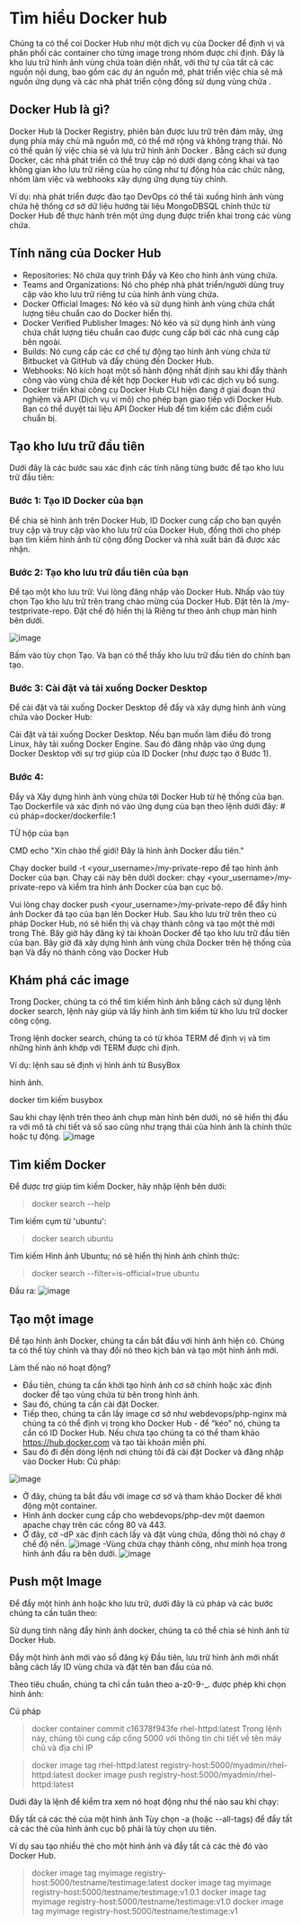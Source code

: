 # Tìm hiểu Docker hub

Chúng ta có thể coi Docker Hub như một dịch vụ của Docker để định vị và phân phối các container cho từng image trong nhóm được chỉ định. Đây là kho lưu trữ hình ảnh vùng chứa toàn diện nhất, với thứ tự của tất cả các nguồn nội dung, bao gồm các dự án nguồn mở, phát triển việc chia sẻ mã nguồn ứng dụng và các nhà phát triển cộng đồng sử dụng vùng chứa .


## Docker Hub là gì?
Docker Hub là Docker Registry, phiên bản được lưu trữ trên đám mây, ứng dụng phía máy chủ mã nguồn mở, có thể mở rộng và không trạng thái. Nó có thể quản lý việc chia sẻ và lưu trữ hình ảnh Docker . Bằng cách sử dụng Docker, các nhà phát triển có thể truy cập nó dưới dạng công khai và tạo không gian kho lưu trữ riêng của họ cũng như tự động hóa các chức năng, nhóm làm việc và webhooks xây dựng ứng dụng tùy chỉnh.

Ví dụ: nhà phát triển được đào tạo DevOps có thể tải xuống hình ảnh vùng chứa hệ thống cơ sở dữ liệu hướng tài liệu MongoDBSQL chính thức từ Docker Hub để thực hành trên một ứng dụng được triển khai trong các vùng chứa.

## Tính năng của Docker Hub

- Repositories: Nó chứa quy trình Đẩy và Kéo cho hình ảnh vùng chứa.
- Teams and Organizations: Nó cho phép nhà phát triển/người dùng truy cập vào kho lưu trữ riêng tư của hình ảnh vùng chứa. 
- Docker Official Images: Nó kéo và sử dụng hình ảnh vùng chứa chất lượng tiêu chuẩn cao do Docker hiển thị.
- Docker Verified Publisher Images: Nó kéo và sử dụng hình ảnh vùng chứa chất lượng tiêu chuẩn cao được cung cấp bởi các nhà cung cấp bên ngoài.
- Builds: Nó cung cấp các cơ chế tự động tạo hình ảnh vùng chứa từ Bitbucket và GitHub và đẩy chúng đến Docker Hub.
- Webhooks: Nó kích hoạt một số hành động nhất định sau khi đẩy thành công vào vùng chứa để kết hợp Docker Hub với các dịch vụ bổ sung.
- Docker triển khai công cụ Docker Hub CLI hiện đang ở giai đoạn thử nghiệm và API (Dịch vụ vi mô) cho phép bạn giao tiếp với Docker Hub. Bạn có thể duyệt tài liệu API Docker Hub để tìm kiếm các điểm cuối chuẩn bị.

##  Tạo kho lưu trữ đầu tiên
Dưới đây là các bước sau xác định các tính năng từng bước để tạo kho lưu trữ đầu tiên: 

### Bước 1: Tạo ID Docker của bạn
Để chia sẻ hình ảnh trên Docker Hub, ID Docker cung cấp cho bạn quyền truy cập và truy cập vào kho lưu trữ của Docker Hub, đồng thời cho phép bạn tìm kiếm hình ảnh từ cộng đồng Docker và nhà xuất bản đã được xác nhận. 
### Bước 2: Tạo kho lưu trữ đầu tiên của bạn
Để tạo một kho lưu trữ:
Vui lòng đăng nhập vào Docker Hub.
Nhấp vào tùy chọn Tạo kho lưu trữ trên trang chào mừng của Docker Hub.
Đặt tên là <your-username>/my-testprivate-repo.
Đặt chế độ hiển thị là Riêng tư theo ảnh chụp màn hình bên dưới.

![image](https://github.com/thangdtph27626/DockerHub/assets/109157942/30a5d447-154b-47b9-ab46-8ddac4625ef2)

Bấm vào tùy chọn Tạo.
Và bạn có thể thấy kho lưu trữ đầu tiên do chính bạn tạo.

### Bước 3: Cài đặt và tải xuống Docker Desktop
Để cài đặt và tải xuống Docker Desktop để đẩy và xây dựng hình ảnh vùng chứa vào Docker Hub:

Cài đặt và tải xuống Docker Desktop. Nếu bạn muốn làm điều đó trong Linux, hãy tải xuống Docker Engine.
Sau đó đăng nhập vào ứng dụng Docker Desktop với sự trợ giúp của ID Docker (như được tạo ở Bước 1).

### Bước 4: 
Đẩy và Xây dựng hình ảnh vùng chứa tới Docker Hub từ hệ thống của bạn.
Tạo Dockerfile và xác định nó vào ứng dụng của bạn theo lệnh dưới đây:
      # cú pháp=docker/dockerfile:1

TỪ hộp của bạn

CMD echo "Xin chào thế giới! Đây là hình ảnh Docker đầu tiên."

Chạy docker build -t <your_username>/my-private-repo để tạo hình ảnh Docker của bạn.
Chạy cái này bên dưới docker:
chạy <your_username>/my-private-repo và kiểm tra hình ảnh Docker của bạn cục bộ.

Vui lòng chạy docker push <your_username>/my-private-repo để đẩy hình ảnh Docker đã tạo của bạn lên Docker Hub.
Sau kho lưu trữ trên theo cú pháp Docker Hub, nó sẽ hiển thị và chạy thành công và tạo một thẻ mới trong Thẻ.
Bây giờ hãy đăng ký tài khoản Docker để tạo kho lưu trữ đầu tiên của bạn.
Bây giờ đã xây dựng hình ảnh vùng chứa Docker trên hệ thống của bạn
Và đẩy nó thành công vào Docker Hub


## Khám phá các image

Trong Docker, chúng ta có thể tìm kiếm hình ảnh bằng cách sử dụng lệnh docker search, lệnh này giúp và lấy hình ảnh tìm kiếm từ kho lưu trữ docker công cộng. 

Trong lệnh docker search, chúng ta có từ khóa TERM để định vị và tìm những hình ảnh khớp với TERM được chỉ định.

Ví dụ: lệnh sau sẽ định vị hình ảnh từ BusyBox 

hình ảnh.

docker tìm kiếm busybox

Sau khi chạy lệnh trên theo ảnh chụp màn hình bên dưới, nó sẽ hiển thị đầu ra với mô tả chi tiết và số sao cũng như trạng thái của hình ảnh là chính thức hoặc tự động.
![image](https://github.com/thangdtph27626/DockerHub/assets/109157942/dbd3f65a-6664-4d56-9fcf-270386490cba)


## Tìm kiếm Docker
Để được trợ giúp tìm kiếm Docker, hãy nhập lệnh bên dưới:

> docker search --help

Tìm kiếm cụm từ 'ubuntu':

> docker search ubuntu

Tìm kiếm Hình ảnh Ubuntu; nó sẽ hiển thị hình ảnh chính thức:

> docker search --filter=is-official=true ubuntu

Đầu ra:
![image](https://github.com/thangdtph27626/DockerHub/assets/109157942/3740a9f1-6d80-4a63-8cec-d8af48febf11)

## Tạo một image

Để tạo hình ảnh Docker, chúng ta cần bắt đầu với hình ảnh hiện có. Chúng ta có thể tùy chỉnh và thay đổi nó theo kịch bản và tạo một hình ảnh mới.

Làm thế nào nó hoạt động?
- Đầu tiên, chúng ta cần khởi tạo hình ảnh cơ sở chính hoặc xác định docker để tạo vùng chứa từ bên trong hình ảnh.
- Sau đó, chúng ta cần cài đặt Docker.
- Tiếp theo, chúng ta cần lấy image cơ sở như webdevops/php-nginx mà chúng ta có thể định vị trong kho Docker Hub - để “kéo” nó, chúng ta cần có ID Docker Hub. Nếu chưa tạo chúng ta có thể tham khảo https://hub.docker.com và tạo tài khoản miễn phí.
- Sau đó đi đến dòng lệnh nơi chúng tôi đã cài đặt Docker và đăng nhập vào Docker Hub:
Cú pháp:

![image](https://github.com/thangdtph27626/DockerHub/assets/109157942/e525c78a-e97f-4ee5-9062-af1779432159)

- Ở đây, chúng ta bắt đầu với image cơ sở và tham khảo Docker để khởi động một container. 
- Hình ảnh docker cung cấp cho webdevops/php-dev một daemon apache chạy trên các cổng 80 và 443.
- Ở đây, cờ -dP xác định cách lấy và đặt vùng chứa, đồng thời nó chạy ở chế độ nền.
![image](https://github.com/thangdtph27626/DockerHub/assets/109157942/834b5020-0455-489d-a685-6969e8da2587)
-Vùng chứa chạy thành công, như minh họa trong hình ảnh đầu ra bên dưới.
![image](https://github.com/thangdtph27626/DockerHub/assets/109157942/f28bb06e-c559-45a2-b2ea-c6944b467ffa)

## Push một Image 

Để đẩy một hình ảnh hoặc kho lưu trữ, dưới đây là cú pháp và các bước chúng ta cần tuân theo:

Sử dụng tính năng đẩy hình ảnh docker, chúng ta có thể chia sẻ hình ảnh từ Docker Hub.

Đẩy một hình ảnh mới vào sổ đăng ký
Đầu tiên, lưu trữ hình ảnh mới nhất bằng cách lấy ID vùng chứa và đặt tên ban đầu của nó. 

Theo tiêu chuẩn, chúng ta chỉ cần tuân theo a-z0-9-_. được phép khi chọn hình ảnh:

Cú pháp
> docker container commit c16378f943fe rhel-httpd:latest
Trong lệnh này, chúng tôi cung cấp cổng 5000 với thông tin chi tiết về tên máy chủ và địa chỉ IP

> docker image tag rhel-httpd:latest registry-host:5000/myadmin/rhel-httpd:latest
> docker image push registry-host:5000/myadmin/rhel-httpd:latest

Dưới đây là lệnh để kiểm tra xem nó hoạt động như thế nào sau khi chạy:

Đẩy tất cả các thẻ của một hình ảnh
Tùy chọn -a (hoặc --all-tags) để đẩy tất cả các thẻ của hình ảnh cục bộ phải là tùy chọn ưu tiên.

Ví dụ sau tạo nhiều thẻ cho một hình ảnh và đẩy tất cả các thẻ đó vào Docker Hub.

 > docker image tag myimage registry-host:5000/testname/testimage:latest
 > docker image tag myimage registry-host:5000/testname/testimage:v1.0.1
 > docker image tag myimage registry-host:5000/testname/testimage:v1.0
 > docker image tag myimage registry-host:5000/testname/testimage:v1
